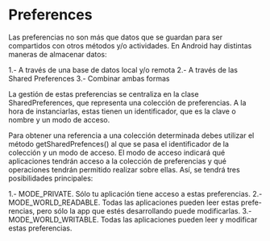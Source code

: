# Preferences
Las preferencias no son más que datos que se guardan para ser compartidos con otros métodos y/o actividades.
En Android hay distintas maneras de almacenar datos:

1.- A través de una base de datos local y/o remota
2.- A través de las Shared Preferences
3.- Combinar ambas formas

La gestión de estas preferencias se centraliza en la clase SharedPreferences, que representa una colección de preferencias. A la hora 
de instanciarlas, estas tienen un identificador, que es la clave o nombre y un modo de acceso.

Para obtener una referencia a una colección determinada debes utilizar el método getSharedPrefences() al que se pasa el identificador 
de la colección y un modo de acceso. El modo de acceso indicará qué aplicaciones tendrán acceso a la colección de preferencias y qué 
operaciones tendrán permitido realizar sobre ellas. Así, se tendrá tres posibilidades principales:

1.- MODE_PRIVATE. Sólo tu aplicación tiene acceso a estas preferencias.
2.- MODE_WORLD_READABLE. Todas las aplicaciones pueden leer estas prefe-rencias, pero sólo la app que estés desarrollando puede modificarlas.
3.- MODE_WORLD_WRITABLE. Todas las aplicaciones pueden leer y modificar estas preferencias.
